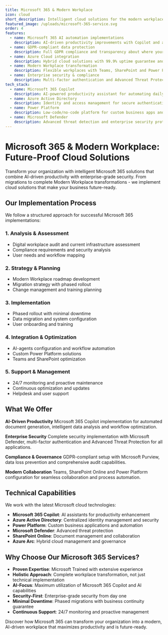 ```yaml
---
title: Microsoft 365 & Modern Workplace
icon: cloud
short_description: Intelligent cloud solutions for the modern workplace with advanced AI integration and enterprise security
featured_image: /uploads/microsoft-365-service.svg
order: 4
features:
  - name: Microsoft 365 AI automation implementations
    description: AI-driven productivity improvements with Copilot and automated workflows.
  - name: GDPR-compliant data protection
    description: Full GDPR compliance and transparency about where your data goes.
  - name: Azure Cloud integration
    description: Hybrid cloud solutions with 99.9% uptime guarantee and scalability.
  - name: Modern Workplace transformation
    description: Flexible workplaces with Teams, SharePoint and Power Platform integration.
  - name: Enterprise security & compliance
    description: Multi-factor authentication and Advanced Threat Protection in all applications.
tech_stack:
  - name: Microsoft 365 Copilot
    description: AI-powered productivity assistant for automating daily tasks.
  - name: Azure Active Directory
    description: Identity and access management for secure authentication and authorization.
  - name: Power Platform
    description: Low-code/no-code platform for custom business apps and automation.
  - name: Microsoft Defender
    description: Advanced threat detection and enterprise security protection.
---
```


# Microsoft 365 & Modern Workplace: Future-Proof Cloud Solutions

Transform your organization with intelligent Microsoft 365 solutions that combine AI-driven productivity with enterprise-grade security. From migrations to complete Modern Workplace transformations - we implement cloud solutions that make your business future-ready.

## Our Implementation Process

We follow a structured approach for successful Microsoft 365 implementations:

### 1. Analysis & Assessment
- Digital workplace audit and current infrastructure assessment
- Compliance requirements and security analysis
- User needs and workflow mapping

### 2. Strategy & Planning
- Modern Workplace roadmap development
- Migration strategy with phased rollout
- Change management and training planning

### 3. Implementation
- Phased rollout with minimal downtime
- Data migration and system configuration
- User onboarding and training

### 4. Integration & Optimization
- AI-agents configuration and workflow automation
- Custom Power Platform solutions
- Teams and SharePoint optimization

### 5. Support & Management
- 24/7 monitoring and proactive maintenance
- Continuous optimization and updates
- Helpdesk and user support

## What We Offer

**AI-Driven Productivity**
Microsoft 365 Copilot implementation for automated document generation, intelligent data analysis and workflow optimization.

**Enterprise Security**
Complete security implementation with Microsoft Defender, multi-factor authentication and Advanced Threat Protection for all applications.

**Compliance & Governance**
GDPR-compliant setup with Microsoft Purview, data loss prevention and comprehensive audit capabilities.

**Modern Collaboration**
Teams, SharePoint Online and Power Platform configuration for seamless collaboration and process automation.

## Technical Capabilities

We work with the latest Microsoft cloud technologies:

- **Microsoft 365 Copilot**: AI assistants for productivity enhancement
- **Azure Active Directory**: Centralized identity management and security
- **Power Platform**: Custom business applications and automation
- **Microsoft Defender**: Advanced threat protection
- **SharePoint Online**: Document management and collaboration
- **Azure Arc**: Hybrid cloud management and governance

## Why Choose Our Microsoft 365 Services?

- **Proven Expertise**: Microsoft Trained with extensive experience
- **Holistic Approach**: Complete workplace transformation, not just technical implementation
- **AI-Focus**: Maximum utilization of Microsoft 365 Copilot and AI capabilities
- **Security-First**: Enterprise-grade security from day one
- **Minimal Downtime**: Phased migrations with business continuity guarantee
- **Continuous Support**: 24/7 monitoring and proactive management

Discover how Microsoft 365 can transform your organization into a modern, AI-driven workplace that maximizes productivity and is future-ready.